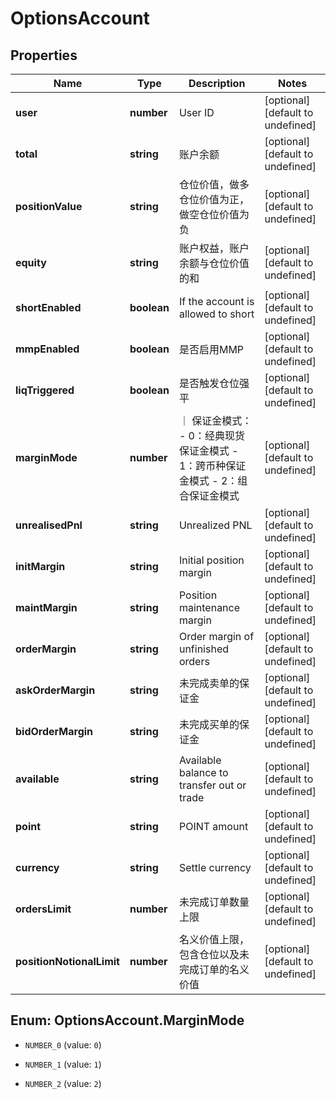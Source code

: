 # OptionsAccount

## Properties

Name | Type | Description | Notes
------------ | ------------- | ------------- | -------------
**user** | **number** | User ID | [optional] [default to undefined]
**total** | **string** | 账户余额 | [optional] [default to undefined]
**positionValue** | **string** | 仓位价值，做多仓位价值为正，做空仓位价值为负 | [optional] [default to undefined]
**equity** | **string** | 账户权益，账户余额与仓位价值的和 | [optional] [default to undefined]
**shortEnabled** | **boolean** | If the account is allowed to short | [optional] [default to undefined]
**mmpEnabled** | **boolean** | 是否启用MMP | [optional] [default to undefined]
**liqTriggered** | **boolean** | 是否触发仓位强平 | [optional] [default to undefined]
**marginMode** | **number** | ｜ 保证金模式： - 0：经典现货保证金模式 - 1：跨币种保证金模式 - 2：组合保证金模式 | [optional] [default to undefined]
**unrealisedPnl** | **string** | Unrealized PNL | [optional] [default to undefined]
**initMargin** | **string** | Initial position margin | [optional] [default to undefined]
**maintMargin** | **string** | Position maintenance margin | [optional] [default to undefined]
**orderMargin** | **string** | Order margin of unfinished orders | [optional] [default to undefined]
**askOrderMargin** | **string** | 未完成卖单的保证金 | [optional] [default to undefined]
**bidOrderMargin** | **string** | 未完成买单的保证金 | [optional] [default to undefined]
**available** | **string** | Available balance to transfer out or trade | [optional] [default to undefined]
**point** | **string** | POINT amount | [optional] [default to undefined]
**currency** | **string** | Settle currency | [optional] [default to undefined]
**ordersLimit** | **number** | 未完成订单数量上限 | [optional] [default to undefined]
**positionNotionalLimit** | **number** | 名义价值上限，包含仓位以及未完成订单的名义价值 | [optional] [default to undefined]

## Enum: OptionsAccount.MarginMode

* `NUMBER_0` (value: `0`)

* `NUMBER_1` (value: `1`)

* `NUMBER_2` (value: `2`)



